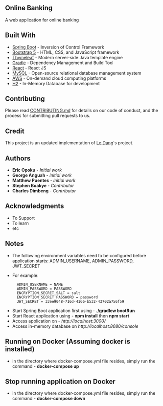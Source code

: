## Online Banking
A web application for online banking

## Built With

* [Spring Boot](https://projects.spring.io/spring-boot/) - Inversion of Control Framework
* [Bootstrap 5](https://getbootstrap.com/docs/5.0/getting-started/introduction/) - HTML, CSS, and JavaScript framework
* [Thymeleaf](https://www.thymeleaf.org/) - Modern server-side Java template engine
* [Gradle](https://gradle.org/) - Dependency Management and Build Tool
* [React](https://reactjs.org/) - React JS
* [MySQL](https://www.mysql.com/) - Open-source relational database management system
* [AWS](https://aws.amazon.com/) - On-demand cloud computing platforms
* [H2](http://www.h2database.com/) - In-Memory Database for development

## Contributing
Please read [CONTRIBUTING.md](https://gist.github.com/PurpleBooth/b24679402957c63ec426) 
for details on our code of conduct, and the process for submitting pull requests to us.

## Credit
This project is an updated implementation of [Le Dang](https://github.com/raydeng83/OnlineBanking)'s project. 

## Authors

* **Eric Opoku** - *Initial work* 
* **George Anguah** - *Initial work* 
* **Matthew Puentes** - *Initial work* 
* **Stephen Boakye** - *Contributor*
* **Charles Dimbeng** - *Contributor*
## Acknowledgments

* To Support
* To learn
* etc


## Notes

* The following environment variables need to be configured before application starts: ADMIN_USERNAME, ADMIN_PASSWORD, JWT_SECRET
- For example:

        ADMIN_USERNAME = NAME
        ADMIN_PASSWORD = PASSWORD
        ENCRYPTION_SECRET_SALT = salt
        ENCRYPTION_SECRET_PASSWORD = password
        JWT_SECRET = 33ee9048-716d-4166-b532-43702a756f59
        
* Start Spring Boot application first using - **./gradlew bootRun**
* Start React application using - **npm install** then **npm start**
* Access application on - *http://localhost:3000/*
* Access in-memory database on *http://localhost:8080/console*

## Running on Docker (Assuming docker is installed)
* in the directory where docker-compose.yml file resides, simply run the command - **docker-compose up**

## Stop running application on Docker
* in the directory where docker-compose.yml file resides, simply run the command - **docker-compose down**
